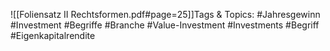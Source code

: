 
![[Foliensatz II Rechtsformen.pdf#page=25]]Tags & Topics:
   #Jahresgewinn
   #Investment
   #Begriffe
   #Branche
   #Value-Investment
   #Investments
   #Begriff
   #Eigenkapitalrendite